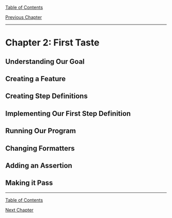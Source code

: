 [Table of Contents](_toc.md)

[Previous Chapter](ch1.md)

---

# Chapter 2: First Taste #

## Understanding Our Goal ##

## Creating a Feature ##

## Creating Step Definitions ##

## Implementing Our First Step Definition ##

## Running Our Program ##

## Changing Formatters ##

## Adding an Assertion ##

## Making it Pass ##

---
[Table of Contents](_toc.md)

[Next Chapter](ch3.md)

